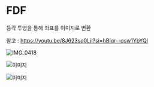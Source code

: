 # FDF

등각 투영을 통해 좌표를 이미지로 변환

참고 : https://youtu.be/8J623sq0LjI?si=hBIqr--qsw1YbYQl

![IMG_0418](https://github.com/jonique98/FDF/assets/104954561/722ad07a-f1c7-4b2a-8346-11ec40220aee)

![이미지](IMG_0419.png)

![이미지](IMG_0428.png)
